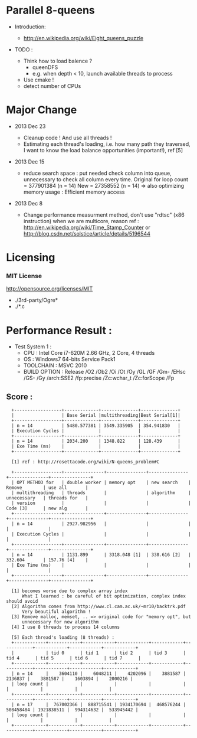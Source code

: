 # Parallel 8-queens

* Introduction:
    * http://en.wikipedia.org/wiki/Eight_queens_puzzle

* TODO :
    * Think how to load balence ?
      - queenDFS
      - e.g. when depth < 10, launch available threads to process
    * Use cmake !
    * detect number of CPUs

# Major Change
* 2013 Dec 23
    * Cleanup code ! And use all threads !
    * Estimating each thread's loading, i.e. how many path they traversed, I
      want to know the load balance opportunities (important!), ref [5]

* 2013 Dec 15
    * reduce search space :
      put needed check column into queue, unnecessary to check all column every
      time.
      Original for loop count = 377901384 (n = 14)
      New = 27358552 (n = 14)
      => also optimizing memory usage : Efficient memory access

* 2013 Dec 8
    * Change performance measurment method, don't use "rdtsc" (x86 instruction)
      when we are multicore, reason ref :
      http://en.wikipedia.org/wiki/Time_Stamp_Counter
      or
      http://blog.csdn.net/solstice/article/details/5196544

# Licensing

### MIT License
http://opensource.org/licenses/MIT
* ./3rd-party/Ogre*
* ./*.c

# Performance Result :

* Test System 1 :
    * CPU : Intel Core i7-620M 2.66 GHz, 2 Core, 4 threads
    * OS : Windows7 64-bits Service Pack1
    * TOOLCHAIN : MSVC 2010
    * BUILD OPTION :
        Release /O2 /Ob2 /Oi /Ot /Oy /GL /GF /Gm- /EHsc /GS- /Gy /arch:SSE2
        /fp:precise /Zc:wchar_t /Zc:forScope /Fp

## Score :
      +------------------+-------------+--------------+--------------+
      |                  | Base Serial |multithreading|Best Serial[1]|
      +------------------+-------------+--------------+--------------+
      | n = 14           | 5480.577381 | 3549.335905  | 354.941830   |
      | Execution Cycles |             |              |              |
      +------------------+-------------+--------------+--------------+
      | n = 14           | 2034.200    | 1348.822     | 128.439      |
      | Exe Time (ms)    |             |              |              |
      +------------------+-------------+--------------+--------------+

      [1] ref : http://rosettacode.org/wiki/N-queens_problem#C

      +------------------+---------------+---------------+---------------+---------------+---------------+
      | OPT METHOD for   | double worker | memory opt    | new search    | Remove        | use all       |
      | multithreading   | threads       |               | algorithm     | unnecessary   | threads for   |
      | version          |               |               |               | Code [3]      | new alg       |
      +------------------+---------------+---------------+---------------+---------------+---------------+
      | n = 14           | 2927.982956   |               |               |               |               |
      | Execution Cycles |               |               |               |               |               |
      +------------------+---------------+---------------+---------------+---------------+---------------+
      | n = 14           | 1131.899      | 3318.048 [1]  | 338.616 [2]   | 332.604       | 157.76 [4]    |
      | Exe Time (ms)    |               |               |               |               |               |
      +------------------+---------------+---------------+---------------+---------------+---------------+

      [1] becomes worse due to complex array index
          What I learned : be careful of bit optimization, complex index should avoid
      [2] Algorithm comes from http://www.cl.cam.ac.uk/~mr10/backtrk.pdf
          Very beautiful algorithm !
      [3] Remove malloc, memset, .. => original code for "memory opt", but
          unnecessary for new algorithm
      [4] I use 8 threads to process 14 columns

      [5] Each thread's loading (8 threads) :
      +------------+------------+------------+------------+------------+------------+------------+------------+------------+
      |            | tid 0      | tid 1      | tid 2      | tid 3      | tid 4      | tid 5      | tid 6      | tid 7      |
      +------------+------------+------------+------------+------------+------------+------------+------------+------------+
      | n = 14     |    3604110 |    6048211 |    4202096 |    3881587 |    2136837 |    3881587 |    1603894 |    2000216 |
      | loop count |            |            |            |            |            |            |            |            |
      +------------+------------+------------+------------+------------+------------+------------+------------+------------+
      | n = 17     |  767002366 |  888715541 | 1934170694 |  468576244 |  508458484 | 1921838511 |  994314632 |  533945442 |
      | loop count |            |            |            |            |            |            |            |            |
      +------------+------------+------------+------------+------------+------------+------------+------------+------------+



